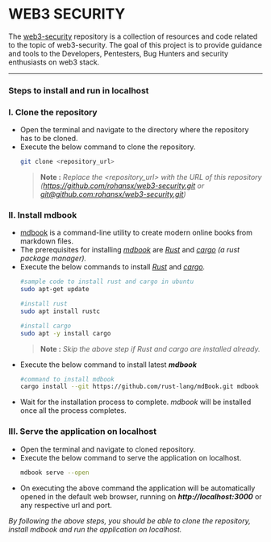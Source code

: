 # WEB3 SECURITY
The [web3-security](https://github.com/rohansx/web3-security) repository is a collection of resources and code related to the topic of web3-security. The goal of this project is to provide guidance and tools to the Developers, Pentesters, Bug Hunters and security enthusiasts on web3 stack.

---

### **Steps to install and run in localhost**
### **I. Clone the repository**
- Open the terminal and navigate to the directory where the repository has to be cloned.
- Execute the below command to clone the repository.
    ```bash
    git clone <repository_url>
    ```
    > **Note :** *Replace the <repository_url> with the URL of this repository (https://github.com/rohansx/web3-security.git or [git@github.com:rohansx/web3-security.git](git@github.com:rohansx/web3-security.git))*

### **II. Install mdbook** 
- [mdbook](https://github.com/rust-lang/mdBook) is a command-line utility to create modern online books from markdown files.
- The prerequisites for installing *[mdbook](https://github.com/rust-lang/mdBook)* are *[Rust](https://www.rust-lang.org)* and *[cargo](https://doc.rust-lang.org/cargo/)* *(a rust package manager).*
- Execute the below commands to install *[Rust](https://www.rust-lang.org)* and *[cargo](https://doc.rust-lang.org/cargo/).*
    ```bash
    #sample code to install rust and cargo in ubuntu
    sudo apt-get update
    ```
    ```bash
    #install rust
    sudo apt install rustc
    ```
    ```bash
    #install cargo
    sudo apt -y install cargo
    ```
    > **Note :** *Skip the above step if Rust and cargo are installed already.*
- Execute the below command to install latest ***mdbook***
    ```bash
    #command to install mdbook
    cargo install --git https://github.com/rust-lang/mdBook.git mdbook
    ```
- Wait for the installation process to complete. *mdbook* will be installed once all the process completes.

### **III. Serve the application on localhost**
- Open the terminal and navigate to cloned repository.
- Execute the below command to serve the application on localhost.
    ```bash
    mdbook serve --open
    ```
- On executing the above command the application will be automatically opened in the default web browser, running on ***http://localhost:3000*** or any respective url and port.

*By following the above steps, you should be able to clone the repository, install mdbook and run the application on localhost.*